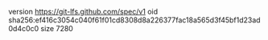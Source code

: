 version https://git-lfs.github.com/spec/v1
oid sha256:ef416c3054c040f61f01cd8308d8a226377fac18a565d3f45bf1d23ad0d4c0c0
size 7280
